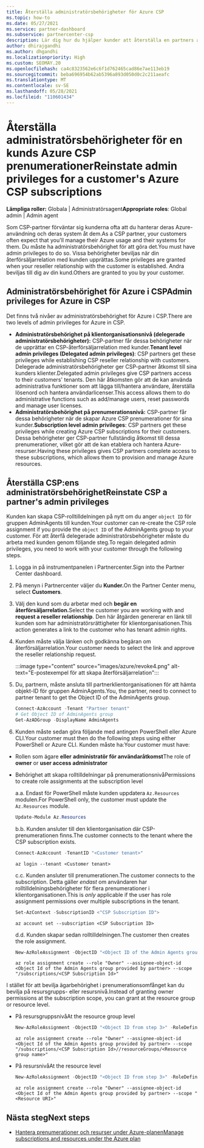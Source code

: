 ```yaml
---
title: Återställa administratörsbehörigheter för Azure CSP
ms.topic: how-to
ms.date: 05/27/2021
ms.service: partner-dashboard
ms.subservice: partnercenter-csp
description: Lär dig hur du hjälper kunder att återställa en partners administratörsbehörighet så att partnern kan hantera en kunds Azure CSP prenumerationer.
author: dhirajgandhi
ms.author: dhgandhi
ms.localizationpriority: High
ms.custom: SEOMAY.20
ms.openlocfilehash: ca4c8323562e6c6f1d762465cad86e7ae113eb19
ms.sourcegitcommit: beba696954b62ab5396a893d050d0c2c211aeafc
ms.translationtype: MT
ms.contentlocale: sv-SE
ms.lasthandoff: 05/28/2021
ms.locfileid: "110601434"
---
```

# <a name="reinstate-admin-privileges-for-a-customers-azure-csp-subscriptions"></a><span data-ttu-id="1aaa3-103">Återställa administratörsbehörigheter för en kunds Azure CSP prenumerationer</span><span class="sxs-lookup"><span data-stu-id="1aaa3-103">Reinstate admin privileges for a customer's Azure CSP subscriptions</span></span>  

<span data-ttu-id="1aaa3-104">**Lämpliga roller:** Globala | Administratörsagent</span><span class="sxs-lookup"><span data-stu-id="1aaa3-104">**Appropriate roles**: Global admin | Admin agent</span></span>

<span data-ttu-id="1aaa3-105">Som CSP-partner förväntar sig kunderna ofta att du hanterar deras Azure-användning och deras system åt dem.</span><span class="sxs-lookup"><span data-stu-id="1aaa3-105">As a CSP partner, your customers often expect that you'll manage their Azure usage and their systems for them.</span></span> <span data-ttu-id="1aaa3-106">Du måste ha administratörsbehörighet för att göra det.</span><span class="sxs-lookup"><span data-stu-id="1aaa3-106">You must have admin privileges to do so.</span></span> <span data-ttu-id="1aaa3-107">Vissa behörigheter beviljas när din återförsäljarrelation med kunden upprättas.</span><span class="sxs-lookup"><span data-stu-id="1aaa3-107">Some privileges are granted when your reseller relationship with the customer is established.</span></span> <span data-ttu-id="1aaa3-108">Andra beviljas till dig av din kund.</span><span class="sxs-lookup"><span data-stu-id="1aaa3-108">Others are granted to you by your customer.</span></span>

## <a name="admin-privileges-for-azure-in-csp"></a><span data-ttu-id="1aaa3-109">Administratörsbehörighet för Azure i CSP</span><span class="sxs-lookup"><span data-stu-id="1aaa3-109">Admin privileges for Azure in CSP</span></span>

<span data-ttu-id="1aaa3-110">Det finns två nivåer av administratörsbehörighet för Azure i CSP.</span><span class="sxs-lookup"><span data-stu-id="1aaa3-110">There are two levels of admin privileges for Azure in CSP.</span></span>

- <span data-ttu-id="1aaa3-111">**Administratörsbehörighet på klientorganisationsnivå (delegerade administratörsbehörigheter):** CSP-partner får dessa behörigheter när de upprättar en CSP-återförsäljarrelation med kunder.</span><span class="sxs-lookup"><span data-stu-id="1aaa3-111">**Tenant level admin privileges (Delegated admin privileges)**:  CSP partners get these privileges while establishing CSP reseller relationship with customers.</span></span> <span data-ttu-id="1aaa3-112">Delegerade administratörsbehörigheter ger CSP-partner åtkomst till sina kunders klienter.</span><span class="sxs-lookup"><span data-stu-id="1aaa3-112">Delegated admin privileges give CSP partners access to their customers' tenants.</span></span> <span data-ttu-id="1aaa3-113">Den här åtkomsten gör att de kan använda administrativa funktioner som att lägga till/hantera användare, återställa lösenord och hantera användarlicenser.</span><span class="sxs-lookup"><span data-stu-id="1aaa3-113">This access allows them to do administrative functions such as add/manage users, reset passwords and manage user licenses.</span></span>
- <span data-ttu-id="1aaa3-114">**Administratörsbehörighet på prenumerationsnivå:** CSP-partner får dessa behörigheter när de skapar Azure CSP prenumerationer för sina kunder.</span><span class="sxs-lookup"><span data-stu-id="1aaa3-114">**Subscription level admin privileges**: CSP partners get these privileges while creating Azure CSP subscriptions for their customers.</span></span> <span data-ttu-id="1aaa3-115">Dessa behörigheter ger CSP-partner fullständig åtkomst till dessa prenumerationer, vilket gör att de kan etablera och hantera Azure-resurser.</span><span class="sxs-lookup"><span data-stu-id="1aaa3-115">Having these privileges gives CSP partners complete access to these subscriptions, which allows them to provision and manage Azure resources.</span></span>

## <a name="reinstate-csp-a-partners-admin-privileges"></a><span data-ttu-id="1aaa3-116">Återställa CSP:ens administratörsbehörighet</span><span class="sxs-lookup"><span data-stu-id="1aaa3-116">Reinstate CSP a partner's admin privileges</span></span>

<span data-ttu-id="1aaa3-117">Kunden kan skapa CSP-rolltilldelningen på nytt om du anger `object ID` för gruppen AdminAgents till kunden.</span><span class="sxs-lookup"><span data-stu-id="1aaa3-117">Your customer can re-create the CSP role assignment if you provide the `object ID` of the AdminAgents group to your customer.</span></span> <span data-ttu-id="1aaa3-118">För att återfå delegerade administratörsbehörigheter måste du arbeta med kunden genom följande steg.</span><span class="sxs-lookup"><span data-stu-id="1aaa3-118">To regain delegated admin privileges, you need to work with your customer through the following steps.</span></span>

1. <span data-ttu-id="1aaa3-119">Logga in på instrumentpanelen i Partnercenter.</span><span class="sxs-lookup"><span data-stu-id="1aaa3-119">Sign into the Partner Center dashboard.</span></span>

2. <span data-ttu-id="1aaa3-120">På menyn i Partnercenter väljer du **Kunder.**</span><span class="sxs-lookup"><span data-stu-id="1aaa3-120">On the Partner Center menu, select **Customers**.</span></span>

3. <span data-ttu-id="1aaa3-121">Välj den kund som du arbetar med och **begär en återförsäljarrelation.**</span><span class="sxs-lookup"><span data-stu-id="1aaa3-121">Select the customer you are working with and **request a reseller relationship**.</span></span> <span data-ttu-id="1aaa3-122">Den här åtgärden genererar en länk till kunden som har administratörsrättigheter för klientorganisationen.</span><span class="sxs-lookup"><span data-stu-id="1aaa3-122">This action generates a link to the customer who has tenant admin rights.</span></span>

4. <span data-ttu-id="1aaa3-123">Kunden måste välja länken och godkänna begäran om återförsäljarrelation.</span><span class="sxs-lookup"><span data-stu-id="1aaa3-123">Your customer needs to select the link and approve the reseller relationship request.</span></span>

   :::image type="content" source="images/azure/revoke4.png" alt-text="E-postexempel för att skapa återförsäljarrelation":::

5. <span data-ttu-id="1aaa3-125">Du, partnern, måste ansluta till partnerklientorganisationen för att hämta objekt-ID för gruppen AdminAgents.</span><span class="sxs-lookup"><span data-stu-id="1aaa3-125">You, the partner, need to connect to partner tenant to get the Object ID of the AdminAgents group.</span></span>
  
   ```powershell
   Connect-AzAccount -Tenant "Partner tenant"
   # Get Object ID of AdminAgents group
   Get-AzADGroup -DisplayName AdminAgents
   ```

6. <span data-ttu-id="1aaa3-126">Kunden måste sedan göra följande med antingen PowerShell eller Azure CLI.</span><span class="sxs-lookup"><span data-stu-id="1aaa3-126">Your customer must then do the following steps using either PowerShell or Azure CLI.</span></span> <span data-ttu-id="1aaa3-127">Kunden måste ha:</span><span class="sxs-lookup"><span data-stu-id="1aaa3-127">Your customer must have:</span></span>

- <span data-ttu-id="1aaa3-128">Rollen som ägare **eller** **administratör för användaråtkomst**</span><span class="sxs-lookup"><span data-stu-id="1aaa3-128">The role of **owner** or **user access administrator**</span></span> 
- <span data-ttu-id="1aaa3-129">Behörighet att skapa rolltilldelningar på prenumerationsnivå</span><span class="sxs-lookup"><span data-stu-id="1aaa3-129">Permissions to create role assignments at the subscription level</span></span>

   <span data-ttu-id="1aaa3-130">a.</span><span class="sxs-lookup"><span data-stu-id="1aaa3-130">a.</span></span> <span data-ttu-id="1aaa3-131">Endast för PowerShell måste kunden uppdatera `Az.Resources` modulen.</span><span class="sxs-lookup"><span data-stu-id="1aaa3-131">For PowerShell only, the customer must update the `Az.Resources` module.</span></span>
   ```powershell
   Update-Module Az.Resources
   ```

   <span data-ttu-id="1aaa3-132">b.</span><span class="sxs-lookup"><span data-stu-id="1aaa3-132">b.</span></span> <span data-ttu-id="1aaa3-133">Kunden ansluter till den klientorganisation där CSP-prenumerationen finns.</span><span class="sxs-lookup"><span data-stu-id="1aaa3-133">The customer connects to the tenant where the CSP subscription exists.</span></span>
   ```powershell
   Connect-AzAccount -TenantID "<Customer tenant>"
   ```
   ```azurecli
   az login --tenant <Customer tenant>
   ```

   <span data-ttu-id="1aaa3-134">c.</span><span class="sxs-lookup"><span data-stu-id="1aaa3-134">c.</span></span> <span data-ttu-id="1aaa3-135">Kunden ansluter till prenumerationen.</span><span class="sxs-lookup"><span data-stu-id="1aaa3-135">The customer connects to the subscription.</span></span> <span data-ttu-id="1aaa3-136">Detta gäller *endast* om användaren har rolltilldelningsbehörigheter för flera prenumerationer i klientorganisationen.</span><span class="sxs-lookup"><span data-stu-id="1aaa3-136">This is *only* applicable if the user has role assignment permissions over multiple subscriptions in the tenant.</span></span>

   ```powershell
   Set-AzContext -SubscriptionID <"CSP Subscription ID">
   ```
   ```azurecli
   az account set --subscription <CSP Subscription ID>
   ```

   <span data-ttu-id="1aaa3-137">d.</span><span class="sxs-lookup"><span data-stu-id="1aaa3-137">d.</span></span> <span data-ttu-id="1aaa3-138">Kunden skapar sedan rolltilldelningen.</span><span class="sxs-lookup"><span data-stu-id="1aaa3-138">The customer then creates the role assignment.</span></span>
    
   ```powershell
   New-AzRoleAssignment -ObjectID "<Object ID of the Admin Agents group provided by partner>" -RoleDefinitionName "Owner" -Scope "/subscriptions/'<CSP subscription ID>'"
   ```
   ```azurecli
   az role assignment create --role "Owner" --assignee-object-id <Object Id of the Admin Agents group provided by partner> --scope "/subscriptions/<CSP Subscription Id>"
   ```

<span data-ttu-id="1aaa3-139">I stället för att bevilja ägarbehörighet i prenumerationsomfånget kan du bevilja på resursgrupps- eller resursnivå.</span><span class="sxs-lookup"><span data-stu-id="1aaa3-139">Instead of granting owner permissions at the subscription scope, you can grant at the resource group or resource level.</span></span> 

- <span data-ttu-id="1aaa3-140">På resursgruppsnivå</span><span class="sxs-lookup"><span data-stu-id="1aaa3-140">At the resource group level</span></span>

   ```powershell
   New-AzRoleAssignment -ObjectID "<Object ID from step 3>" -RoleDefinitionName Owner -Scope "/subscriptions/'SubscriptionID of CSP subscription'/resourceGroups/'Resource group name'"
   ```
   ```azurecli
   az role assignment create --role "Owner" --assignee-object-id <Object Id of the Admin Agents group provided by partner> --scope "/subscriptions/<CSP Subscription Id>//resourceGroups/<Resource group name>"
   ```

- <span data-ttu-id="1aaa3-141">På resursnivå</span><span class="sxs-lookup"><span data-stu-id="1aaa3-141">At the resource level</span></span>

   ```powershell
   New-AzRoleAssignment -ObjectID "<Object ID from step 3>" -RoleDefinitionName Owner -Scope "<Resource URI>"
   ```
   ```azurecli
   az role assignment create --role "Owner" --assignee-object-id <Object Id of the Admin Agents group provided by partner> --scope "<Resource URI>"
   ```

## <a name="next-steps"></a><span data-ttu-id="1aaa3-142">Nästa steg</span><span class="sxs-lookup"><span data-stu-id="1aaa3-142">Next steps</span></span>

- [<span data-ttu-id="1aaa3-143">Hantera prenumerationer och resurser under Azure-planen</span><span class="sxs-lookup"><span data-stu-id="1aaa3-143">Manage subscriptions and resources under the Azure plan</span></span>](azure-plan-manage.md)
